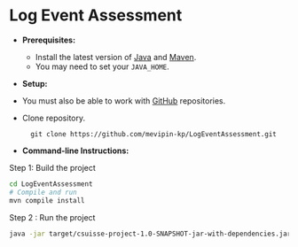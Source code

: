 
Log Event Assessment
==============================================================

* **Prerequisites:**
    * Install the latest version of [Java](https://java.com) and [Maven](https://maven.apache.org/download.html).
    * You may need to set your `JAVA_HOME`.



* **Setup:**

* You must also be able to work with [GitHub](https://help.github.com/articles/set-up-git) repositories.
* Clone repository.

        git clone https://github.com/mevipin-kp/LogEventAssessment.git

* **Command-line Instructions:**


Step 1: Build the project

```bash
cd LogEventAssessment
# Compile and run
mvn compile install

```

Step 2 : Run the project
```bash
java -jar target/csuisse-project-1.0-SNAPSHOT-jar-with-dependencies.jar "your-log-file-absolute-path"

```